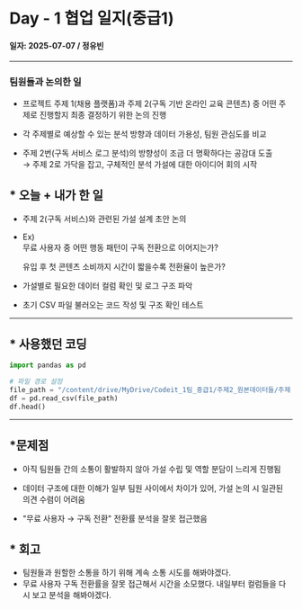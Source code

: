 # Day - 1 협업 일지(중급1)

#### 일자: 2025-07-07 / 정유빈

---

### 팀원들과 논의한 일

- 프로젝트 주제 1(채용 플랫폼)과 주제 2(구독 기반 온라인 교육 콘텐츠) 중 어떤 주제로 진행할지 최종 결정하기 위한 논의 진행

- 각 주제별로 예상할 수 있는 분석 방향과 데이터 가용성, 팀원 관심도를 비교

- 주제 2번(구독 서비스 로그 분석)의 방향성이 조금 더 명확하다는 공감대 도출  
  → 주제 2로 가닥을 잡고, 구체적인 분석 가설에 대한 아이디어 회의 시작

## \* 오늘 + 내가 한 일

- 주제 2(구독 서비스)와 관련된 가설 설계 초안 논의

- Ex)  
  무료 사용자 중 어떤 행동 패턴이 구독 전환으로 이어지는가?

  유입 후 첫 콘텐츠 소비까지 시간이 짧을수록 전환율이 높은가?

- 가설별로 필요한 데이터 컬럼 확인 및 로그 구조 파악

- 초기 CSV 파일 불러오는 코드 작성 및 구조 확인 테스트

---

## \* 사용했던 코딩

```python
import pandas as pd

# 파일 경로 설정
file_path = "/content/drive/MyDrive/Codeit_1팀_중급1/주제2_원본데이터들/주제 2. 구독서비스 프로덕트 데이터 분석/enter.main_page.csv"
df = pd.read_csv(file_path)
df.head()
```

---

## \*문제점

- 아직 팀원들 간의 소통이 활발하지 않아 가설 수립 및 역할 분담이 느리게 진행됨

- 데이터 구조에 대한 이해가 일부 팀원 사이에서 차이가 있어, 가설 논의 시 일관된 의견 수렴이 어려움

- "무료 사용자 → 구독 전환" 전환률 분석을 잘못 접근했음

## \* 회고

- 팀원들과 원할한 소통을 하기 위해 계속 소통 시도를 해봐야겠다.
- 무료 사용자 구독 전환률을 잘못 접근해서 시간을 소모했다. 내일부터 컬럼들을 다시 보고 분석을 해봐야겠다.
